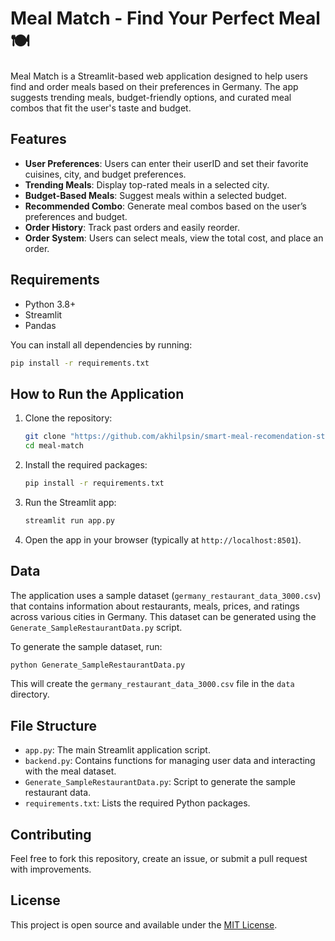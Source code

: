 # Meal Match - Find Your Perfect Meal 🍽️

Meal Match is a Streamlit-based web application designed to help users find and order meals based on their preferences in Germany. The app suggests trending meals, budget-friendly options, and curated meal combos that fit the user's taste and budget.

## Features

- **User Preferences**: Users can enter their userID and set their favorite cuisines, city, and budget preferences.
- **Trending Meals**: Display top-rated meals in a selected city.
- **Budget-Based Meals**: Suggest meals within a selected budget.
- **Recommended Combo**: Generate meal combos based on the user’s preferences and budget.
- **Order History**: Track past orders and easily reorder.
- **Order System**: Users can select meals, view the total cost, and place an order.

## Requirements

- Python 3.8+
- Streamlit
- Pandas

You can install all dependencies by running:

```bash
pip install -r requirements.txt
```

## How to Run the Application

1. Clone the repository:

   ```bash
   git clone "https://github.com/akhilpsin/smart-meal-recomendation-streamlit.git"
   cd meal-match
   ```

2. Install the required packages:

   ```bash
   pip install -r requirements.txt
   ```

3. Run the Streamlit app:

   ```bash
   streamlit run app.py
   ```

4. Open the app in your browser (typically at `http://localhost:8501`).

## Data

The application uses a sample dataset (`germany_restaurant_data_3000.csv`) that contains information about restaurants, meals, prices, and ratings across various cities in Germany. This dataset can be generated using the `Generate_SampleRestaurantData.py` script.

To generate the sample dataset, run:

```bash
python Generate_SampleRestaurantData.py
```

This will create the `germany_restaurant_data_3000.csv` file in the `data` directory.

## File Structure

- `app.py`: The main Streamlit application script.
- `backend.py`: Contains functions for managing user data and interacting with the meal dataset.
- `Generate_SampleRestaurantData.py`: Script to generate the sample restaurant data.
- `requirements.txt`: Lists the required Python packages.

## Contributing

Feel free to fork this repository, create an issue, or submit a pull request with improvements.

## License

This project is open source and available under the [MIT License](LICENSE).
